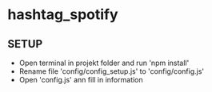 # hashtag_spotify


## SETUP
- Open terminal in projekt folder and run 'npm install'
- Rename file 'config/config_setup.js' to 'config/config.js'
- Open 'config.js' ann fill in information
